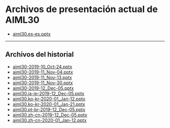 <!--
This is a machine generated file,
and should not be edited,
as it will be overwritten with future updates.

If you have questions around this process
please contact Scott Cate
-->

# <a name="aiml30-current-presentation-files"></a>Archivos de presentación actual de AIML30

- [aiml30.es-es.pptx](https://globaleventcdn.blob.core.windows.net/assets/aiml/aiml30/aiml30.es-es.pptx)

---
## <a name="historical-files"></a>Archivos del historial
- [aiml30-2019-10_Oct-24.pptx](https://globaleventcdn.blob.core.windows.net/assets/aiml/aiml30/aiml30-2019-10_Oct-24.pptx)
- [aiml30-2019-11_Nov-04.pptx](https://globaleventcdn.blob.core.windows.net/assets/aiml/aiml30/aiml30-2019-11_Nov-04.pptx)
- [aiml30-2019-11_Nov-13.pptx](https://globaleventcdn.blob.core.windows.net/assets/aiml/aiml30/aiml30-2019-11_Nov-13.pptx)
- [aiml30-2019-11_Nov-30.pptx](https://globaleventcdn.blob.core.windows.net/assets/aiml/aiml30/aiml30-2019-11_Nov-30.pptx)
- [aiml30-2019-12_Dec-05.pptx](https://globaleventcdn.blob.core.windows.net/assets/aiml/aiml30/aiml30-2019-12_Dec-05.pptx)
- [aiml30.ja-jp-2019-12_Dec-05.pptx](https://globaleventcdn.blob.core.windows.net/assets/aiml/aiml30/aiml30.ja-jp-2019-12_Dec-05.pptx)
- [aiml30.ko-kr-2020-01_Jan-12.pptx](https://globaleventcdn.blob.core.windows.net/assets/aiml/aiml30/aiml30.ko-kr-2020-01_Jan-12.pptx)
- [aiml30.ko-kr-2020-01_Jan-21.pptx](https://globaleventcdn.blob.core.windows.net/assets/aiml/aiml30/aiml30.ko-kr-2020-01_Jan-21.pptx)
- [aiml30.pt-br-2019-12_Dec-05.pptx](https://globaleventcdn.blob.core.windows.net/assets/aiml/aiml30/aiml30.pt-br-2019-12_Dec-05.pptx)
- [aiml30.zh-cn-2019-12_Dec-05.pptx](https://globaleventcdn.blob.core.windows.net/assets/aiml/aiml30/aiml30.zh-cn-2019-12_Dec-05.pptx)
- [aiml30.zh-cn-2020-01_Jan-12.pptx](https://globaleventcdn.blob.core.windows.net/assets/aiml/aiml30/aiml30.zh-cn-2020-01_Jan-12.pptx)


